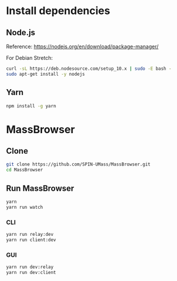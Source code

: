 # Install dependencies

## Node.js

Reference: https://nodejs.org/en/download/package-manager/

For Debian Stretch:
``` sh
curl -sL https://deb.nodesource.com/setup_10.x | sudo -E bash -
sudo apt-get install -y nodejs
```

## Yarn

``` sh
npm install -g yarn

```

# MassBrowser

## Clone
``` sh
git clone https://github.com/SPIN-UMass/MassBrowser.git
cd MassBrowser
```

## Run MassBrowser

``` sh
yarn
yarn run watch
```

### CLI

``` sh
yarn run relay:dev
yarn run client:dev
```

### GUI

``` sh
yarn run dev:relay
yarn run dev:client
```
